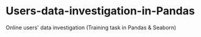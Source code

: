# Users-data-investigation-in-Pandas
Online users' data investigation (Training task in Pandas &amp; Seaborn)
